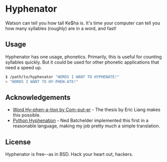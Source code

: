 Hyphenator
==========

Watson can tell you how tall Ke$ha is. It's time your computer can tell you how many syllables (roughly) are in a word, and fast!

Usage
-----

Hyphenator has one usage, phonetics. Primarily, this is useful for counting syllables quickly. But it could be used for other phonetic applications that need a speed up.

```bash
$ /path/to/hyphenator "WORDS I WANT TO HYPHENATE!"
> "WORDS I WANT TO HY-PHEN-ATE!" 
```

Acknowledgements
----------------

* [Word Hy-phen-a-tion by Com-put-er](http://www.tug.org/docs/liang/) - The thesis by Eric Liang makes this possible.
* [Python Hyphenation](http://nedbatchelder.com/code/modules/hyphenate.py) - Ned Batchelder implemented this first in a reasonable language, making my job pretty much a simple translation.

License
-------

Hyphenator is free--as in BSD. Hack your heart out, hackers.
